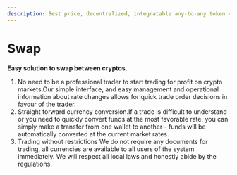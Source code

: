 ```yaml
---
description: Best price, decentralized, integratable any-to-any token conversion.
---
```


# Swap

**Easy solution to swap between cryptos.**

1. No need to be a professional trader to start trading for profit on crypto markets.Our simple interface, and easy management and operational information about rate changes allows for quick trade order decisions in favour of the trader.
2. Straight forward currency conversion.If a trade is difficult to understand or you need to quickly convert funds at the most favorable rate, you can simply make a transfer from one wallet to another - funds will be automatically converted at the current market rates.
3. Trading without restrictions We do not require any documents for trading, all currencies are available to all users of the system immediately. We will respect all local laws and honestly abide by the regulations.

